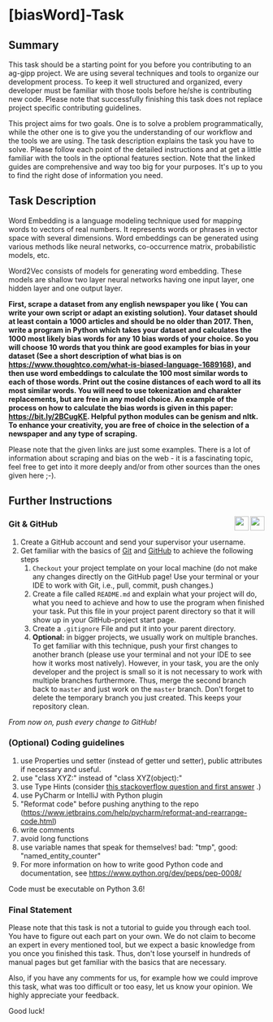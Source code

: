 # [biasWord]-Task
## Summary
This task should be a starting point for you before you contributing to an ag-gipp project. We are using several techniques and tools to organize our development process. To keep it well structured and organized, every developer must be familiar with those tools before he/she is contributing new code. Please note that successfully finishing this task does not replace project specific contributing guidelines.

This project aims for two goals. One is to solve a problem programmatically, while the other one is to give you the understanding of our workflow and the tools we are using. The task description explains the task you have to solve. Please follow each point of the detailed instructions and at get a little familiar with the tools in the optional features section. Note that the linked guides are comprehensive and way too big for your purposes. It's up to you to find the right dose of information you need.

## Task Description

Word Embedding is a language modeling technique used for mapping words to vectors of real numbers. It represents words or phrases in vector space with several dimensions. Word embeddings can be generated using various methods like neural networks, co-occurrence matrix, probabilistic models, etc.

Word2Vec consists of models for generating word embedding. These models are shallow two layer neural networks having one input layer, one hidden layer and one output layer.

<b>First, scrape a dataset from any english newspaper you like ( You can write your own script or adapt an existing solution). Your dataset should at least contain a 1000 articles and should be no older than 2017. Then, write a program in Python which takes your dataset and calculates the 1000 most likely bias words for any 10 bias words of your choice. So you will choose 10 words that you think are good examples for bias in your dataset (See a short description of what bias is on https://www.thoughtco.com/what-is-biased-language-1689168), and then use word embeddings to calculate the 100 most
 similar words to each of those words. Print out the cosine distances of each word to all its most similar words. You will need to use tokenization and charakter replacements, but are free in any model choice. An example of the process on how to calculate the bias words is given in this paper: https://bit.ly/2BCugKE. 
Helpful python modules can be genism and nltk. To enhance your creativity, you are free of choice in the selection of a newspaper and any type of scraping.</b>

Please note that the given links are just some examples. There is a lot of information about scraping and bias on the web - it is a fascinating topic, feel free to get into it more deeply and/or from other sources than the ones given here ;-).


## Further Instructions 

<a href="https://github.com"><img align="right" src="https://image.flaticon.com/icons/svg/25/25231.svg" height="28"></a><a href="https://git-scm.com/"><img align="right" src="https://git-scm.com/images/logos/downloads/Git-Logo-2Color.png" height="28"></a>
### Git & GitHub

1. Create a GitHub account and send your supervisor your username.
2. Get familiar with the basics of [Git](https://git-scm.com/book/en/v2/) and [GitHub](https://guides.github.com/activities/hello-world) to achieve the following steps
    1. `Checkout` your project template on your local machine (do not make any changes directly on the GitHub page! Use your terminal or your IDE to work with Git, i.e., pull, commit, push changes.)
    2. Create a file called `README.md` and explain what your project will do, what you need to achieve and how to use the program when finished your task. Put this file in your project parent directory so that it will show up in your GitHub-project start page.
    3. Create a `.gitignore` File and put it into your parent directory.
    4. __Optional:__ in bigger projects, we usually work on multiple branches. To get familiar with this technique, push your first changes to another branch (please use your terminal and not your IDE to see how it works most natively). However, in your task, you are the only developer and the project is small so it is not necessary to work with multiple branches furthermore. Thus, merge the second branch back to `master` and just work on the `master` branch. Don't forget to delete the temporary branch you just created. This keeps your repository clean.

_From now on, push every change to GitHub!_ 

### (Optional) Coding guidelines

1.    use Properties und setter (instead of getter und setter), public attributes if necessary and useful.
2.    use "class XYZ:" instead of  "class XYZ(object):"
3.    use Type Hints (consider 
<a href="https://stackoverflow.com/questions/33533148/how-do-i-specify-that-the-return-type-of-a-method-is-the-same-as-the-class-itsel">this stackoverflow question and first answer</a>
.)
4.    use PyCharm or IntelliJ with Python plugin
5.    "Reformat code" before pushing anything to the repo (https://www.jetbrains.com/help/pycharm/reformat-and-rearrange-code.html)
6.    write comments
7.    avoid long functions
8.    use variable names that speak for themselves! bad: "tmp", good: "named_entity_counter"
9.    For more information on how to write good Python code and documentation, see https://www.python.org/dev/peps/pep-0008/

Code must be executable on Python 3.6!


### Final Statement

Please note that this task is not a tutorial to guide you through each tool. You have to figure out each part on your own. We do not claim to become an expert in every mentioned tool, but we expect a basic knowledge from you once you finished this task. Thus, don't lose yourself in hundreds of manual pages but get familiar with the basics that are necessary.

Also, if you have any comments for us, for example how we could improve this task, what was too difficult or too easy, let us know your opinion. We highly appreciate your feedback.

Good luck!
